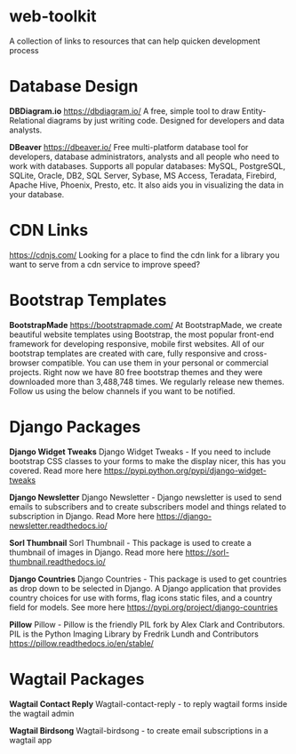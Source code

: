 # web-toolkit
A collection of links to resources that can help quicken development process

# Database Design
**DBDiagram.io**
https://dbdiagram.io/
A free, simple tool to draw Entity-Relational diagrams by just writing code.
Designed for developers and data analysts. 

**DBeaver**
https://dbeaver.io/
Free multi-platform database tool for developers, database administrators, analysts and all people who need to work with databases. Supports all popular databases: MySQL, PostgreSQL, SQLite, Oracle, DB2, SQL Server, Sybase, MS Access, Teradata, Firebird, Apache Hive, Phoenix, Presto, etc.
It also aids you in visualizing the data in your database.



# CDN Links 
https://cdnjs.com/
Looking for a place to find the cdn link for a library you want to serve from a cdn service to improve speed?

# Bootstrap Templates
**BootstrapMade**
https://bootstrapmade.com/
At BootstrapMade, we create beautiful website templates using Bootstrap, the most popular front-end framework for developing responsive, mobile first websites. All of our bootstrap templates are created with care, fully responsive and cross-browser compatible. You can use them in your personal or commercial projects. Right now we have 80 free bootstrap themes and they were downloaded more than 3,488,748 times. We regularly release new themes. Follow us using the below channels if you want to be notified.

# Django Packages
**Django Widget Tweaks**
Django Widget Tweaks - If you need to include bootstrap CSS classes to your forms to make the display nicer, this has you covered. Read more here https://pypi.python.org/pypi/django-widget-tweaks

**Django Newsletter**
Django Newsletter - Django newsletter is used to send emails to subscribers and to create subscribers model and things related to subscription in Django. Read More here https://django-newsletter.readthedocs.io/

**Sorl Thumbnail**
Sorl Thumbnail - This package is used to create a thumbnail of images in Django. Read more here https://sorl-thumbnail.readthedocs.io/

**Django Countries**
Django Countries - This package is used to get countries as drop down to be selected in Django. A Django application that provides country choices for use with forms, flag icons static files, and a country field for models. See more here https://pypi.org/project/django-countries

**Pillow**
Pillow - Pillow is the friendly PIL fork by Alex Clark and Contributors. PIL is the Python Imaging Library by Fredrik Lundh and Contributors https://pillow.readthedocs.io/en/stable/

# Wagtail Packages
**Wagtail Contact Reply**
Wagtail-contact-reply - to reply wagtail forms inside the wagtail admin

**Wagtail Birdsong**
Wagtail-birdsong - to create email subscriptions in a wagtail app
 
